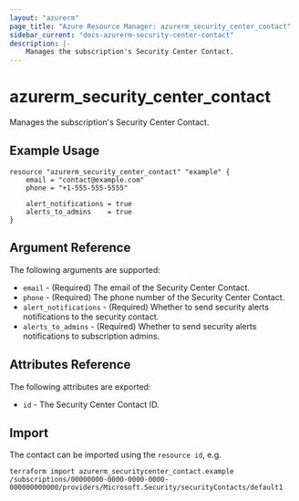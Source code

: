```yaml
---
layout: "azurerm"
page_title: "Azure Resource Manager: azurerm_security_center_contact"
sidebar_current: "docs-azurerm-security-center-contact"
description: |-
    Manages the subscription's Security Center Contact.
---
```


# azurerm_security_center_contact

Manages the subscription's Security Center Contact.

## Example Usage

```hcl
resource "azurerm_security_center_contact" "example" {
    email = "contact@example.com"
    phone = "+1-555-555-5555"

    alert_notifications = true
    alerts_to_admins    = true
}
```

## Argument Reference

The following arguments are supported:

* `email` - (Required) The email of the Security Center Contact.
* `phone` - (Required) The phone number of the Security Center Contact.
* `alert_notifications` - (Required) Whether to send security alerts notifications to the security contact.
* `alerts_to_admins` - (Required) Whether to send security alerts notifications to subscription admins.

## Attributes Reference

The following attributes are exported:

* `id` - The Security Center Contact ID.

## Import

The contact can be imported using the `resource id`, e.g.

```shell
terraform import azurerm_securitycenter_contact.example /subscriptions/00000000-0000-0000-0000-000000000000/providers/Microsoft.Security/securityContacts/default1
```
